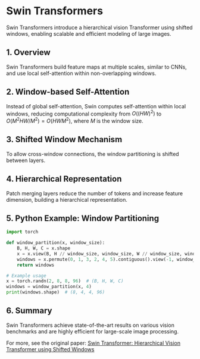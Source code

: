 # Swin Transformers

Swin Transformers introduce a hierarchical vision Transformer using shifted windows, enabling scalable and efficient modeling of large images.

## 1. Overview

Swin Transformers build feature maps at multiple scales, similar to CNNs, and use local self-attention within non-overlapping windows.

## 2. Window-based Self-Attention

Instead of global self-attention, Swin computes self-attention within local windows, reducing computational complexity from $`O((HW)^2)`$ to $`O(M^2HW/M^2) = O(HW M^2)`$, where $`M`$ is the window size.

## 3. Shifted Window Mechanism

To allow cross-window connections, the window partitioning is shifted between layers.

## 4. Hierarchical Representation

Patch merging layers reduce the number of tokens and increase feature dimension, building a hierarchical representation.

## 5. Python Example: Window Partitioning
```python
import torch

def window_partition(x, window_size):
    B, H, W, C = x.shape
    x = x.view(B, H // window_size, window_size, W // window_size, window_size, C)
    windows = x.permute(0, 1, 3, 2, 4, 5).contiguous().view(-1, window_size, window_size, C)
    return windows

# Example usage
x = torch.randn(2, 8, 8, 96)  # (B, H, W, C)
windows = window_partition(x, 4)
print(windows.shape)  # (8, 4, 4, 96)
```

## 6. Summary

Swin Transformers achieve state-of-the-art results on various vision benchmarks and are highly efficient for large-scale image processing.

For more, see the original paper: [Swin Transformer: Hierarchical Vision Transformer using Shifted Windows](https://arxiv.org/abs/2103.14030) 